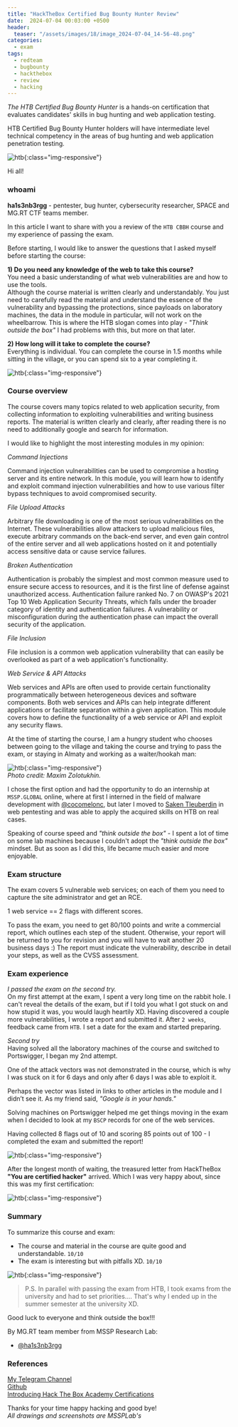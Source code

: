 ```yaml
---
title: "HackTheBox Certified Bug Bounty Hunter Review"
date:  2024-07-04 00:03:00 +0500
header:
  teaser: "/assets/images/18/image_2024-07-04_14-56-48.png"
categories: 
  - exam
tags:
  - redteam
  - bugbounty
  - hackthebox
  - review
  - hacking
---
```


*The HTB Certified Bug Bounty Hunter* is a hands-on certification that evaluates candidates' skills in bug hunting and web application testing.     

HTB Certified Bug Bounty Hunter holders will have intermediate level technical competency in the areas of bug hunting and web application penetration testing.    

![htb](/assets/images/18/image_2024-07-04_17-56-22.png){:class="img-responsive"}      

Hi all!

### whoami

**ha1s3nb3rgg** - pentester, bug hunter, cybersecurity researcher, SPACE and MG.RT CTF teams member.     

In this article I want to share with you a review of the `HTB CBBH` course and my experience of passing the exam.     

Before starting, I would like to answer the questions that I asked myself before starting the course:    


**1) Do you need any knowledge of the web to take this course?**     
You need a basic understanding of what web vulnerabilities are and how to use the tools.   
Although the course material is written clearly and understandably. You just need to carefully read the material and understand the essence of the vulnerability and bypassing the protections, since payloads on laboratory machines, the data in the module in particular, will not work on the wheelbarrow. This is where the HTB slogan comes into play - *"Think outside the box"* I had problems with this, but more on that later.    

**2) How long will it take to complete the course?**     
Everything is individual. You can complete the course in 1.5 months while sitting in the village, or you can spend six to a year completing it.     

![htb](/assets/images/18/image_2024-07-04_14-55-07.png){:class="img-responsive"}      

### Course overview

The course covers many topics related to web application security, from collecting information to exploiting vulnerabilities and writing business reports. The material is written clearly and clearly, after reading there is no need to additionally google and search for information.      

I would like to highlight the most interesting modules in my opinion:     

*Command Injections*     

Command injection vulnerabilities can be used to compromise a hosting server and its entire network. In this module, you will learn how to identify and exploit command injection vulnerabilities and how to use various filter bypass techniques to avoid compromised security.      

*File Upload Attacks*    

Arbitrary file downloading is one of the most serious vulnerabilities on the Internet. These vulnerabilities allow attackers to upload malicious files, execute arbitrary commands on the back-end server, and even gain control of the entire server and all web applications hosted on it and potentially access sensitive data or cause service failures.     

*Broken Authentication*     

Authentication is probably the simplest and most common measure used to ensure secure access to resources, and it is the first line of defense against unauthorized access. Authentication failure ranked No. 7 on OWASP's 2021 Top 10 Web Application Security Threats, which falls under the broader category of identity and authentication failures. A vulnerability or misconfiguration during the authentication phase can impact the overall security of the application.    

*File Inclusion*     

File inclusion is a common web application vulnerability that can easily be overlooked as part of a web application's functionality.    

*Web Service & API Attacks*     

Web services and APIs are often used to provide certain functionality programmatically between heterogeneous devices and software components. Both web services and APIs can help integrate different applications or facilitate separation within a given application. This module covers how to define the functionality of a web service or API and exploit any security flaws.     

At the time of starting the course, I am a hungry student who chooses between going to the village and taking the course and trying to pass the exam, or staying in Almaty and working as a waiter/hookah man:     

![htb](/assets/images/18/almaty.jpg){:class="img-responsive"}      
*Photo credit: Maxim Zolotukhin.*     

I chose the first option and had the opportunity to do an internship at `MSSP.GLOBAL` online, where at first I interned in the field of malware development with [@cocomelonc](https://cocomelonc.github.io/), but later I moved to [Saken Tleuberdin](https://www.linkedin.com/in/st0301/) in web pentesting and was able to apply the acquired skills on HTB on real cases.     

Speaking of course speed and *"think outside the box"* - I spent a lot of time on some lab machines because I couldn't adopt the *"think outside the box"* mindset. But as soon as I did this, life became much easier and more enjoyable.      

### Exam structure
The exam covers 5 vulnerable web services; on each of them you need to capture the site administrator and get an RCE.     

1 web service == 2 flags with different scores.     

To pass the exam, you need to get 80/100 points and write a commercial report, which outlines each step of the student. Otherwise, your report will be returned to you for revision and you will have to wait another 20 business days :) The report must indicate the vulnerability, describe in detail your steps, as well as the CVSS assessment.     

### Exam experience

*I passed the exam on the second try.*      
On my first attempt at the exam, I spent a very long time on the rabbit hole. I can't reveal the details of the exam, but if I told you what I got stuck on and how stupid it was, you would laugh heartily XD. Having discovered a couple more vulnerabilities, I wrote a report and submitted it.
After `2 weeks`, feedback came from `HTB`. I set a date for the exam and started preparing.     

*Second try*    
Having solved all the laboratory machines of the course and switched to Portswigger, I began my 2nd attempt.    

One of the attack vectors was not demonstrated in the course, which is why I was stuck on it for 6 days and only after 6 days I was able to exploit it.      

Perhaps the vector was listed in links to other articles in the module and I didn’t see it. As my friend said, *"Google is in your hands."*     

Solving machines on Portswigger helped me get things moving in the exam when I decided to look at my `BSCP` records for one of the web services.     

Having collected 8 flags out of 10 and scoring 85 points out of 100 - I completed the exam and submitted the report!      

![htb](/assets/images/18/photo_2024-06-07_03-14-04.jpg){:class="img-responsive"}      

After the longest month of waiting, the treasured letter from HackTheBox **"You are certified hacker"** arrived. Which I was very happy about, since this was my first certification:     

![htb](/assets/images/18/photo_2024-06-21_21-31-41.jpg){:class="img-responsive"}      

### Summary

To summarize this course and exam:    
- The course and material in the course are quite good and understandable. `10/10`      
- The exam is interesting but with pitfalls XD. `10/10`     

![htb](/assets/images/18/image_2024-07-04_14-56-48.png){:class="img-responsive"}      

> P.S. In parallel with passing the exam from HTB, I took exams from the university and had to set priorities.... That's why I ended up in the summer semester at the university XD.

Good luck to everyone and think outside the box!!!

By MG.RT team member from MSSP Research Lab:      

- [@ha1s3nb3rgg](https://x.com/walterw95385335)     

### References

[My Telegram Channel](https://t.me/ha1s3nlights)      
[Github](https://github.com/ha1s3nb3rgg)     
[Introducing Hack The Box Academy Certifications](https://www.hackthebox.com/blog/hack-the-box-academy-certifications)     

Thanks for your time happy hacking and good bye!         
*All drawings and screenshots are MSSPLab's*       

